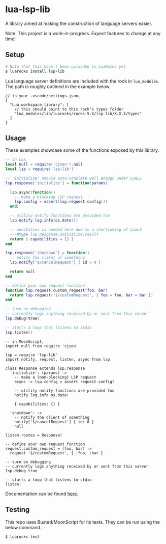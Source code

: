# lua-lsp-lib

A library aimed at making the construction of language servers easier.

Note: This project is a work-in-progress. Expect features to change at any time!

## Setup

```sh
# Note that this hasn't been uploaded to LuaRocks yet
$ luarocks install lsp-lib
```

Lua language server definitions are included with the rock in `lua_modules`. The path is roughly outlined in the example below.

```jsonc
// in your .vscode/settings.json,
{
  "Lua.workspace.library": [
    // this should point to this rock's types folder
    "lua_modules/lib/luarocks/rocks-5.X/lsp-lib/X.X.X/types"
  ]
}
```

## Usage

These examples showcase some of the functions exposed by this library.

```lua
-- in Lua,
local null = require('cjson').null
local lsp = require('lsp-lib')

-- 'initialize' should auto-complete well enough under LuaLS
lsp.response['initialize'] = function(params)

  lsp.async(function()
    -- make a blocking LSP request
    lsp.config = assert(lsp.request.config())
  end)

  -- utility notify functions are provided too
  lsp.notify.log.info(os.date())

  -- annotation is needed here due to a shortcoming of LuaLS
  ---@type lsp.Response.initialize.result
  return { capabilities = {} }
end

lsp.response['shutdown'] = function()
  -- notify the client of something
  lsp.notify['$/cancelRequest'] { id = 0 }

  return null
end

-- define your own request function
function lsp.request.custom_request(foo, bar)
  return lsp.request('$/customRequest', { foo = foo, bar = bar })
end

-- turn on debugging
-- currently logs anything received by or sent from this server
lsp.debug(true)

-- starts a loop that listens to stdio
lsp.listen()
```

```moonscript
-- in MoonScript,
import null from require 'cjson'

lsp = require 'lsp-lib'
import notify, request, listen, async from lsp

class Response extends lsp.response
  'initialize': (params) ->
    -- make a (non-blocking) LSP request
    async -> lsp.config = assert request.config!

    -- utility notify functions are provided too
    notify.log.info os.date!

    { capabilities: {} }

  'shutdown': ->
    -- notify the client of something
    notify['$/cancelRequest'] { id: 0 }
    null

listen.routes = Response!

-- define your own request function
request.custom_request = (foo, bar) ->
  request '$/customRequest', { :foo, :bar }

-- turn on debugging
-- currently logs anything received by or sent from this server
lsp.debug true

-- starts a loop that listens to stdio
listen!
```

Documentation can be found [here](https://goldenstein64.github.io/lua-lsp-lib).

## Testing

This repo uses Busted/MoonScript for its tests. They can be run using the below command.

```sh
$ luarocks test
```

